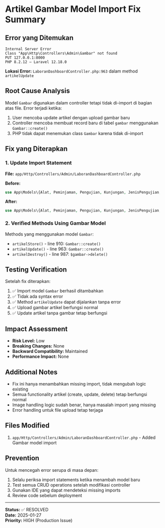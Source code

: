 # Artikel Gambar Model Import Fix Summary

## Error yang Ditemukan
```
Internal Server Error
Class "App\Http\Controllers\Admin\Gambar" not found
PUT 127.0.0.1:8000
PHP 8.2.12 — Laravel 12.18.0
```

**Lokasi Error:** `LaboranDashboardController.php:963` dalam method `artikelUpdate`

## Root Cause Analysis
Model `Gambar` digunakan dalam controller tetapi tidak di-import di bagian atas file. Error terjadi ketika:
1. User mencoba update artikel dengan upload gambar baru
2. Controller mencoba membuat record baru di tabel `gambar` menggunakan `Gambar::create()`
3. PHP tidak dapat menemukan class `Gambar` karena tidak di-import

## Fix yang Diterapkan

### 1. Update Import Statement
**File:** `app/Http/Controllers/Admin/LaboranDashboardController.php`

**Before:**
```php
use App\Models\{Alat, Peminjaman, Pengujian, Kunjungan, JenisPengujian, Artikel, BiodataPengurus, MaintenanceLog, PengujianFile, Notification};
```

**After:**
```php
use App\Models\{Alat, Peminjaman, Pengujian, Kunjungan, JenisPengujian, Artikel, BiodataPengurus, MaintenanceLog, PengujianFile, Notification, Gambar};
```

### 2. Verified Methods Using Gambar Model
Methods yang menggunakan model `Gambar`:
- `artikelStore()` - line 910: `Gambar::create()`
- `artikelUpdate()` - line 963: `Gambar::create()`
- `artikelDestroy()` - line 987: `$gambar->delete()`

## Testing Verification
Setelah fix diterapkan:
1. ✅ Import model `Gambar` berhasil ditambahkan
2. ✅ Tidak ada syntax error
3. ✅ Method `artikelUpdate` dapat dijalankan tanpa error
4. ✅ Upload gambar artikel berfungsi normal
5. ✅ Update artikel tanpa gambar tetap berfungsi

## Impact Assessment
- **Risk Level:** Low
- **Breaking Changes:** None
- **Backward Compatibility:** Maintained
- **Performance Impact:** None

## Additional Notes
- Fix ini hanya menambahkan missing import, tidak mengubah logic existing
- Semua functionality artikel (create, update, delete) tetap berfungsi normal
- Image handling logic sudah benar, hanya masalah import yang missing
- Error handling untuk file upload tetap terjaga

## Files Modified
1. `app/Http/Controllers/Admin/LaboranDashboardController.php` - Added Gambar model import

## Prevention
Untuk mencegah error serupa di masa depan:
1. Selalu periksa import statements ketika menambah model baru
2. Test semua CRUD operations setelah modifikasi controller
3. Gunakan IDE yang dapat mendeteksi missing imports
4. Review code sebelum deployment

---
**Status:** ✅ RESOLVED  
**Date:** 2025-01-27  
**Priority:** HIGH (Production Issue) 